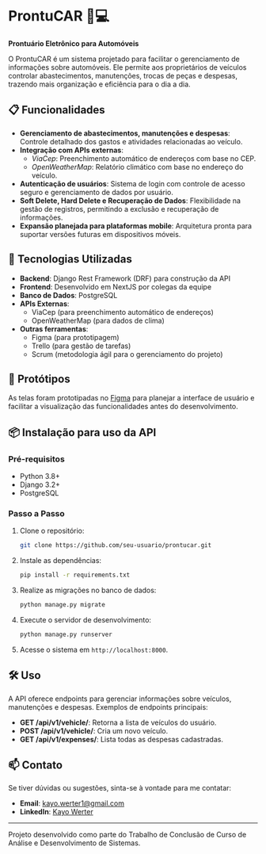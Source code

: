 # ProntuCAR 🚗💻

**Prontuário Eletrônico para Automóveis**

O ProntuCAR é um sistema projetado para facilitar o gerenciamento de informações sobre automóveis. Ele permite aos proprietários de veículos controlar abastecimentos, manutenções, trocas de peças e despesas, trazendo mais organização e eficiência para o dia a dia.

## 📋 Funcionalidades

- **Gerenciamento de abastecimentos, manutenções e despesas**: Controle detalhado dos gastos e atividades relacionadas ao veículo.
- **Integração com APIs externas**:
  - *ViaCep*: Preenchimento automático de endereços com base no CEP.
  - *OpenWeatherMap*: Relatório climático com base no endereço do veículo.
- **Autenticação de usuários**: Sistema de login com controle de acesso seguro e gerenciamento de dados por usuário.
- **Soft Delete, Hard Delete e Recuperação de Dados**: Flexibilidade na gestão de registros, permitindo a exclusão e recuperação de informações.
- **Expansão planejada para plataformas mobile**: Arquitetura pronta para suportar versões futuras em dispositivos móveis.

## 🚀 Tecnologias Utilizadas

- **Backend**: Django Rest Framework (DRF) para construção da API
- **Frontend**: Desenvolvido em NextJS por colegas da equipe
- **Banco de Dados**: PostgreSQL
- **APIs Externas**:
  - ViaCep (para preenchimento automático de endereços)
  - OpenWeatherMap (para dados de clima)
- **Outras ferramentas**: 
  - Figma (para prototipagem)
  - Trello (para gestão de tarefas)
  - Scrum (metodologia ágil para o gerenciamento do projeto)

## 🎨 Protótipos

As telas foram prototipadas no [Figma](https://figma.com) para planejar a interface de usuário e facilitar a visualização das funcionalidades antes do desenvolvimento.

## 📦 Instalação para uso da API

### Pré-requisitos 
- Python 3.8+
- Django 3.2+
- PostgreSQL

### Passo a Passo

1. Clone o repositório:
    ```bash
    git clone https://github.com/seu-usuario/prontucar.git
    ```

2. Instale as dependências:
    ```bash
    pip install -r requirements.txt
    ```

3. Realize as migrações no banco de dados:
    ```bash
    python manage.py migrate
    ```

4. Execute o servidor de desenvolvimento:
    ```bash
    python manage.py runserver
    ```

5. Acesse o sistema em `http://localhost:8000`.

## 🛠️ Uso

A API oferece endpoints para gerenciar informações sobre veículos, manutenções e despesas. Exemplos de endpoints principais:

- **GET /api/v1/vehicle/**: Retorna a lista de veículos do usuário.
- **POST /api/v1/vehicle/**: Cria um novo veículo.
- **GET /api/v1/expenses/**: Lista todas as despesas cadastradas.

## 📫 Contato

Se tiver dúvidas ou sugestões, sinta-se à vontade para me contatar:
- **Email**: kayo.werter1@gmail.com
- **LinkedIn**: [Kayo Werter](https://www.linkedin.com/in/kayo-werter-1b2365231/)

---

Projeto desenvolvido como parte do Trabalho de Conclusão de Curso de Análise e Desenvolvimento de Sistemas.

